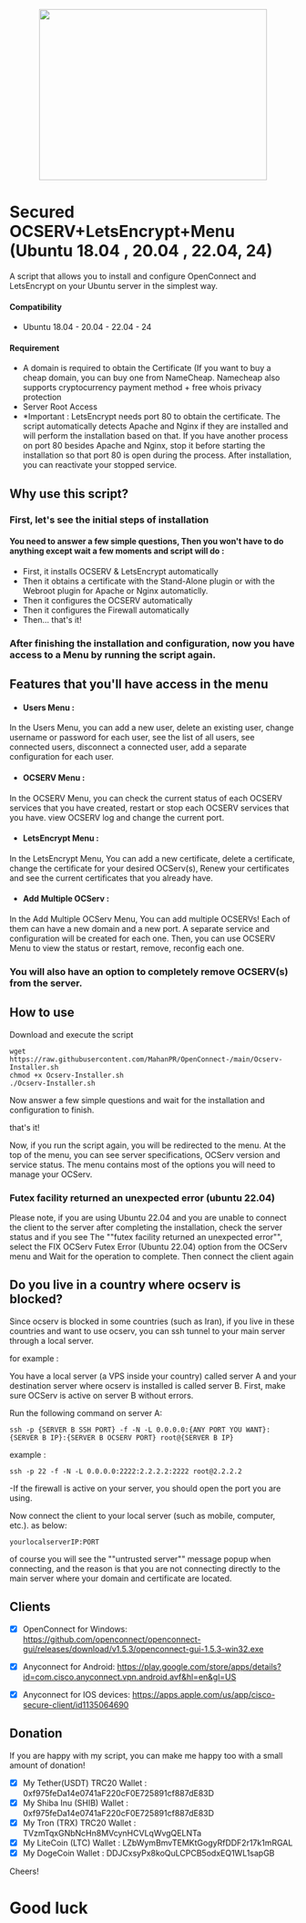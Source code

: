 <p align="center">
  <img width="400" height="300" src="https://user-images.githubusercontent.com/118496203/203834573-5180b92c-eccf-4d29-a866-244f607f079f.png">
</p>

# Secured OCSERV+LetsEncrypt+Menu (Ubuntu 18.04 , 20.04 , 22.04, 24)
A script that allows you to install and configure OpenConnect and LetsEncrypt on your Ubuntu server in the simplest way.

#### Compatibility

*   Ubuntu 18.04 - 20.04 - 22.04 - 24

#### Requirement
* A domain is required to obtain the Certificate (If you want to buy a cheap domain, you can buy one from NameCheap. Namecheap also supports cryptocurrency payment method + free whois privacy protection
* Server Root Access
* *Important : LetsEncrypt needs port 80 to obtain the certificate. The script automatically detects Apache and Nginx if they are installed and will perform the installation based on that. If you have another process on port 80 besides Apache and Nginx, stop it before starting the installation so that port 80 is open during the process. After installation, you can reactivate your stopped service.

## Why use this script?
### **First, let's see the initial steps of installation** 
#### You need to answer a few simple questions, Then you won't have to do anything except wait a few moments and script will do :
* First, it installs OCSERV & LetsEncrypt automatically
* Then it obtains a certificate with the Stand-Alone plugin or with the Webroot plugin for Apache or Nginx automaticlly.
* Then it configures the OCSERV automatically
* Then it configures the Firewall automatically
* Then... that's it!

### After finishing the installation and configuration, now you have access to a Menu by running the script again.
## Features that you'll have access in the menu
* #### Users Menu :
In the Users Menu, you can add a new user, delete an existing user, change username or password for each user, see the list of all users, see connected users, disconnect a connected user, add a separate configuration for each user.
* #### OCSERV Menu :
In the OCSERV Menu, you can check the current status of each OCSERV services that you have created, restart or stop each OCSERV services that you have. view OCSERV log and change the current port.
* #### LetsEncrypt Menu :
In the LetsEncrypt Menu, You can add a new certificate, delete a certificate, change the certificate for your desired OCServ(s), Renew your certificates and see the current certificates that you already have.
* #### Add Multiple OCServ :
In the Add Multiple OCServ Menu, You can add multiple OCSERVs! Each of them can have a new domain and a new port. A separate service and configuration will be created for each one. Then, you can use OCSERV Menu to view the status or restart, remove, reconfig each one.

### You will also have an option to completely remove OCSERV(s) from the server.
## How to use
Download and execute the script
```
wget https://raw.githubusercontent.com/MahanPR/OpenConnect-/main/Ocserv-Installer.sh
chmod +x Ocserv-Installer.sh
./Ocserv-Installer.sh
```
Now answer a few simple questions and wait for the installation and configuration to finish.

that's it!


Now, if you run the script again, you will be redirected to the menu.
At the top of the menu, you can see server specifications, OCServ version and service status. The menu contains most of the options you will need to manage your OCServ.

### Futex facility returned an unexpected error (ubuntu 22.04)
Please note, if you are using Ubuntu 22.04 and you are unable to connect the client to the server after completing the installation, check the server status and if you see The ""futex facility returned an unexpected error"", select the FIX OCServ Futex Error (Ubuntu 22.04) option from the OCServ menu and Wait for the operation to complete. Then connect the client again

## Do you live in a country where ocserv is blocked?
Since ocserv is blocked in some countries (such as Iran), if you live in these countries and want to use ocserv, you can ssh tunnel to your main server through a local server.

for example :

You have a local server (a VPS inside your country) called server A and your destination server where ocserv is installed is called server B.
First, make sure OCServ is active on server B without errors.

Run the following command on server A:
```
ssh -p {SERVER B SSH PORT} -f -N -L 0.0.0.0:{ANY PORT YOU WANT}:{SERVER B IP}:{SERVER B OCSERV PORT} root@{SERVER B IP}
```
example : 
```
ssh -p 22 -f -N -L 0.0.0.0:2222:2.2.2.2:2222 root@2.2.2.2
```
-If the firewall is active on your server, you should open the port you are using.

Now connect the client to your local server (such as mobile, computer, etc.). as below:
```
yourlocalserverIP:PORT
```
of course you will see the ""untrusted server"" message popup when connecting, and the reason is that you are not connecting directly to the main server where your domain and certificate are located.

## Clients
- [x] OpenConnect for Windows: https://github.com/openconnect/openconnect-gui/releases/download/v1.5.3/openconnect-gui-1.5.3-win32.exe
- [x] Anyconnect for Android: https://play.google.com/store/apps/details?id=com.cisco.anyconnect.vpn.android.avf&hl=en&gl=US
- [x] Anyconnect for IOS devices: https://apps.apple.com/us/app/cisco-secure-client/id1135064690


## Donation
If you are happy with my script, you can make me happy too with a small amount of donation!

- [x] My Tether(USDT) TRC20 Wallet : 0xf975feDa14e0741aF220cF0E725891cf887dE83D
- [x] My Shiba Inu (SHIB) Wallet : 0xf975feDa14e0741aF220cF0E725891cf887dE83D
- [x] My Tron (TRX) TRC20 Wallet : TVzmTqxGNbNcHn8MVcynHCVLqWvgQELNTa
- [x] My LiteCoin (LTC) Wallet : LZbWymBmvTEMKtGogyRfDDF2r17k1mRGAL
- [x] My DogeCoin Wallet : DDJCxsyPx8koQuLCPCB5odxEQ1WL1sapGB

Cheers!

# Good luck

